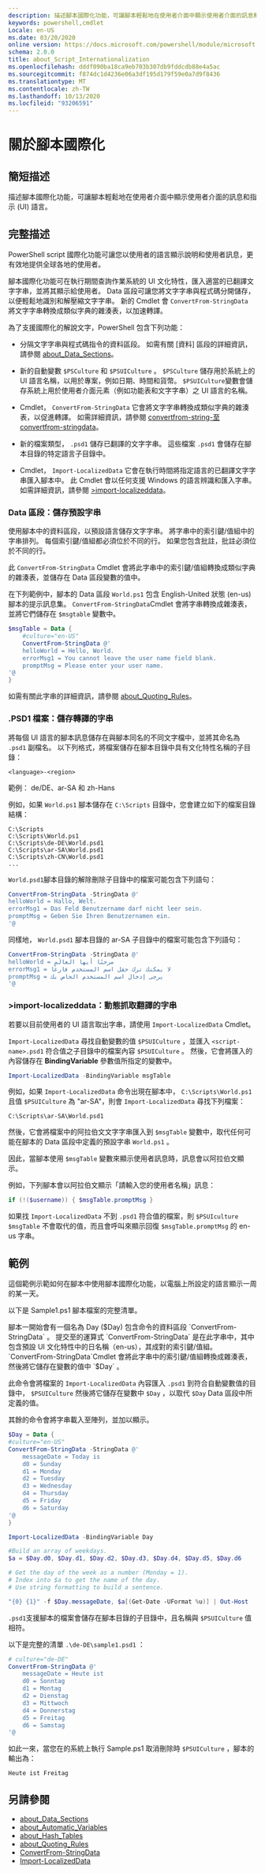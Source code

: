 ```yaml
---
description: 描述腳本國際化功能，可讓腳本輕鬆地在使用者介面中顯示使用者介面的訊息和指示 (UI) 語言。
keywords: powershell,cmdlet
Locale: en-US
ms.date: 03/20/2020
online version: https://docs.microsoft.com/powershell/module/microsoft.powershell.core/about/about_script_internationalization?view=powershell-7&WT.mc_id=ps-gethelp
schema: 2.0.0
title: about_Script_Internationalization
ms.openlocfilehash: dddf090ba18ca9eb703b307db9fddcdb88e4a5ac
ms.sourcegitcommit: f874dc1d4236e06a3df195d179f59e0a7d9f8436
ms.translationtype: MT
ms.contentlocale: zh-TW
ms.lasthandoff: 10/13/2020
ms.locfileid: "93206591"
---
```

# <a name="about-script-internationalization"></a>關於腳本國際化

## <a name="short-description"></a>簡短描述
描述腳本國際化功能，可讓腳本輕鬆地在使用者介面中顯示使用者介面的訊息和指示 (UI) 語言。

## <a name="long-description"></a>完整描述

PowerShell script 國際化功能可讓您以使用者的語言顯示說明和使用者訊息，更有效地提供全球各地的使用者。

腳本國際化功能可在執行期間查詢作業系統的 UI 文化特性，匯入適當的已翻譯文字字串，並將其顯示給使用者。 Data 區段可讓您將文字字串與程式碼分開儲存，以便輕鬆地識別和解壓縮文字字串。 新的 Cmdlet 會 `ConvertFrom-StringData` 將文字字串轉換成類似字典的雜湊表，以加速轉譯。

為了支援國際化的解說文字，PowerShell 包含下列功能：

- 分隔文字字串與程式碼指令的資料區段。 如需有關 [資料] 區段的詳細資訊，請參閱 [about_Data_Sections](about_Data_Sections.md)。

- 新的自動變數 `$PSCulture` 和 `$PSUICulture` 。 `$PSCulture` 儲存用於系統上的 UI 語言名稱，以用於專案，例如日期、時間和貨幣。 `$PSUICulture`變數會儲存系統上用於使用者介面元素（例如功能表和文字字串）之 UI 語言的名稱。

- Cmdlet， `ConvertFrom-StringData` 它會將文字字串轉換成類似字典的雜湊表，以促進轉譯。 如需詳細資訊，請參閱 [convertfrom-string-至 convertfrom-stringdata](xref:Microsoft.PowerShell.Utility.ConvertFrom-StringData)。

- 新的檔案類型， `.psd1` 儲存已翻譯的文字字串。 這些檔案 `.psd1` 會儲存在腳本目錄的特定語言子目錄中。

- Cmdlet， `Import-LocalizedData` 它會在執行時間將指定語言的已翻譯文字字串匯入腳本中。 此 Cmdlet 會以任何支援 Windows 的語言辨識和匯入字串。 如需詳細資訊，請參閱 [>import-localizeddata](xref:Microsoft.PowerShell.Utility.Import-LocalizedData)。

### <a name="the-data-section-storing-default-strings"></a>Data 區段：儲存預設字串

使用腳本中的資料區段，以預設語言儲存文字字串。 將字串中的索引鍵/值組中的字串排列。 每個索引鍵/值組都必須位於不同的行。 如果您包含批註，批註必須位於不同的行。

此 `ConvertFrom-StringData` Cmdlet 會將此字串中的索引鍵/值組轉換成類似字典的雜湊表，並儲存在 Data 區段變數的值中。

在下列範例中，腳本的 Data 區段 `World.ps1` 包含 English-United 狀態 (en-us) 腳本的提示訊息集。 `ConvertFrom-StringData`Cmdlet 會將字串轉換成雜湊表，並將它們儲存在 `$msgtable` 變數中。

```powershell
$msgTable = Data {
    #culture="en-US"
    ConvertFrom-StringData @'
    helloWorld = Hello, World.
    errorMsg1 = You cannot leave the user name field blank.
    promptMsg = Please enter your user name.
'@
}
```

如需有關此字串的詳細資訊，請參閱 [about_Quoting_Rules](about_Quoting_Rules.md)。

### <a name="psd1-files-storing-translated-strings"></a>.PSD1 檔案：儲存轉譯的字串

將每個 UI 語言的腳本訊息儲存在與腳本同名的不同文字檔中，並將其命名為 `.psd1` 副檔名。 以下列格式，將檔案儲存在腳本目錄中具有文化特性名稱的子目錄：

`<language>-<region>`

範例： de/DE、ar-SA 和 zh-Hans

例如，如果 `World.ps1` 腳本儲存在 `C:\Scripts` 目錄中，您會建立如下的檔案目錄結構：

```
C:\Scripts
C:\Scripts\World.ps1
C:\Scripts\de-DE\World.psd1
C:\Scripts\ar-SA\World.psd1
C:\Scripts\zh-CN\World.psd1
...
```

`World.psd1`腳本目錄的解除刪除子目錄中的檔案可能包含下列語句：

```powershell
ConvertFrom-StringData -StringData @'
helloWorld = Hallo, Welt.
errorMsg1 = Das Feld Benutzername darf nicht leer sein.
promptMsg = Geben Sie Ihren Benutzernamen ein.
'@
```

同樣地， `World.psd1` 腳本目錄的 ar-SA 子目錄中的檔案可能包含下列語句：

```powershell
ConvertFrom-StringData -StringData @'
helloWorld = مرحبًا أيها العالَم
errorMsg1 = لا يمكنك ترك حقل اسم المستخدم فارغًا
promptMsg = يرجى إدخال اسم المستخدم الخاص بك
'@
```

### <a name="import-localizeddata-dynamic-retrieval-of-translated-strings"></a>>import-localizeddata：動態抓取翻譯的字串

若要以目前使用者的 UI 語言取出字串，請使用 `Import-LocalizedData` Cmdlet。

`Import-LocalizedData` 尋找自動變數的值 `$PSUICulture` ，並匯入 `<script-name>.psd1` 符合值之子目錄中的檔案內容 `$PSUICulture` 。 然後，它會將匯入的內容儲存在 **BindingVariable** 參數值所指定的變數中。

```powershell
Import-LocalizedData -BindingVariable msgTable
```

例如，如果 `Import-LocalizedData` 命令出現在腳本中， `C:\Scripts\World.ps1` 且值 `$PSUICulture` 為 "ar-SA"，則會 `Import-LocalizedData` 尋找下列檔案：

`C:\Scripts\ar-SA\World.psd1`

然後，它會將檔案中的阿拉伯文文字字串匯入到 `$msgTable` 變數中，取代任何可能在腳本的 Data 區段中定義的預設字串 `World.ps1` 。

因此，當腳本使用 `$msgTable` 變數來顯示使用者訊息時，訊息會以阿拉伯文顯示。

例如，下列腳本會以阿拉伯文顯示「請輸入您的使用者名稱」訊息：

```powershell
if (!($username)) { $msgTable.promptMsg }
```

如果找 `Import-LocalizedData` 不到 `.psd1` 符合值的檔案，則 `$PSUIculture` `$msgTable` 不會取代的值，而且會呼叫來顯示回復 `$msgTable.promptMsg` 的 en-us 字串。

## <a name="examples"></a>範例

這個範例示範如何在腳本中使用腳本國際化功能，以電腦上所設定的語言顯示一周的某一天。

以下是 Sample1.ps1 腳本檔案的完整清單。

腳本一開始會有一個名為 Day ($Day) 包含命令的資料區段 `ConvertFrom-StringData` 。 提交至的運算式 `ConvertFrom-StringData` 是在此字串中，其中包含預設 UI 文化特性中的日名稱（en-us），其成對的索引鍵/值組。 `ConvertFrom-StringData`Cmdlet 會將此字串中的索引鍵/值組轉換成雜湊表，然後將它儲存在變數的值中 `$Day` 。

此命令會將檔案的 `Import-LocalizedData` 內容匯入 `.psd1` 到符合自動變數值的目錄中， `$PSUICulture` 然後將它儲存在變數中 `$Day` ，以取代 `$Day` Data 區段中所定義的值。

其餘的命令會將字串載入至陣列，並加以顯示。

```powershell
$Day = Data {
#culture="en-US"
ConvertFrom-StringData -StringData @'
    messageDate = Today is
    d0 = Sunday
    d1 = Monday
    d2 = Tuesday
    d3 = Wednesday
    d4 = Thursday
    d5 = Friday
    d6 = Saturday
'@
}

Import-LocalizedData -BindingVariable Day

#Build an array of weekdays.
$a = $Day.d0, $Day.d1, $Day.d2, $Day.d3, $Day.d4, $Day.d5, $Day.d6

# Get the day of the week as a number (Monday = 1).
# Index into $a to get the name of the day.
# Use string formatting to build a sentence.

"{0} {1}" -f $Day.messageDate, $a[(Get-Date -UFormat %u)] | Out-Host
```

`.psd1`支援腳本的檔案會儲存在腳本目錄的子目錄中，且名稱與 `$PSUICulture` 值相符。

以下是完整的清單 `.\de-DE\sample1.psd1` ：

```powershell
# culture="de-DE"
ConvertFrom-StringData @'
    messageDate = Heute ist
    d0 = Sonntag
    d1 = Montag
    d2 = Dienstag
    d3 = Mittwoch
    d4 = Donnerstag
    d5 = Freitag
    d6 = Samstag
'@
```

如此一來，當您在的系統上執行 Sample.ps1 取消刪除時 `$PSUICulture` ，腳本的輸出為：

```Output
Heute ist Freitag
```

## <a name="see-also"></a>另請參閱

- [about_Data_Sections](about_Data_Sections.md)
- [about_Automatic_Variables](about_Automatic_Variables.md)
- [about_Hash_Tables](about_Hash_Tables.md)
- [about_Quoting_Rules](about_Quoting_Rules.md)
- [ConvertFrom-StringData](xref:Microsoft.PowerShell.Utility.ConvertFrom-StringData)
- [Import-LocalizedData](xref:Microsoft.PowerShell.Utility.Import-LocalizedData)
